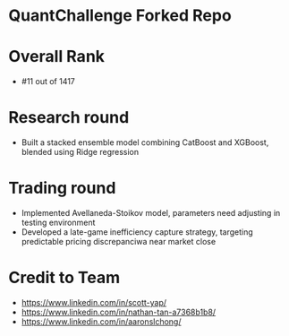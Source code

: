 # QuantChallenge Forked Repo

# Overall Rank
- #11 out of 1417
 
# Research round
- Built a stacked ensemble model combining CatBoost and XGBoost, blended using Ridge regression

# Trading round
- Implemented Avellaneda-Stoikov model, parameters need adjusting in testing environment
- Developed a late-game inefficiency capture strategy, targeting predictable pricing discrepanciwa near market close

# Credit to Team
- https://www.linkedin.com/in/scott-yap/
- https://www.linkedin.com/in/nathan-tan-a7368b1b8/
- https://www.linkedin.com/in/aaronslchong/
